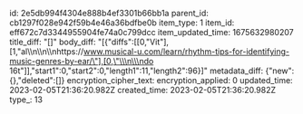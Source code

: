 id: 2e5db994f4304e888b4ef3301b66bb1a
parent_id: cb1297f028e942f59b4e46a36bdfbe0b
item_type: 1
item_id: eff672c7d3344955904fe74a0c799dcc
item_updated_time: 1675632980207
title_diff: "[]"
body_diff: "[{\"diffs\":[[0,\"Vit\"],[1,\"al\\\n\\\n\\\nhttps://www.musical-u.com/learn/rhythm-tips-for-identifying-music-genres-by-ear/\"],[0,\"\\\n\\\ndo 16t\"]],\"start1\":0,\"start2\":0,\"length1\":11,\"length2\":96}]"
metadata_diff: {"new":{},"deleted":[]}
encryption_cipher_text: 
encryption_applied: 0
updated_time: 2023-02-05T21:36:20.982Z
created_time: 2023-02-05T21:36:20.982Z
type_: 13